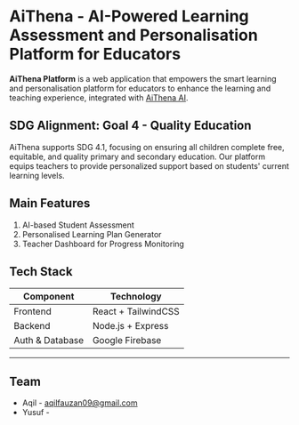 # AiThena - AI-Powered Learning Assessment and Personalisation Platform for Educators

**AiThena Platform** is a web application that empowers the smart learning and personalisation platform for educators to enhance the learning and teaching experience, integrated with [AiThena AI](https://github.com/The-Four-Endermen/ActualEduAI).

## SDG Alignment: Goal 4 - Quality Education
AiThena supports SDG 4.1, focusing on ensuring all children complete free, equitable, and quality primary and secondary education. Our platform equips teachers to provide personalized support based on students' current learning levels.

## Main Features
1. AI-based Student Assessment
2. Personalised Learning Plan Generator
3. Teacher Dashboard for Progress Monitoring

## Tech Stack
|Component | Technology |
|----------| -----------|
|Frontend  | React + TailwindCSS |
|Backend   | Node.js + Express |
|Auth & Database  | Google Firebase |
------------------------------------

## Team
- Aqil - aqilfauzan09@gmail.com
- Yusuf - 
